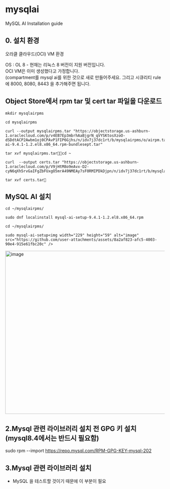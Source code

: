 # mysqlai
MySQL AI Installation guide

## 0. 설치 환경
오라클 클라우드(OCI) VM 환경  

OS : OL 8 - 현재는 리눅스 8 버전이 지원 버전입니다.  
OCI VM은 이미 생성했다고 가정합니다.  
(compartment를 mysql ai를 위한 것으로 새로 만들어주세요. 그리고 시큐리티 rule 에 8000, 8080, 8443 을 추가해주면 됩니다.

  
## Object Store에서 rpm tar 및 cert tar 파일을 다운로드
```
mkdir mysqlairpms

cd mysqlairpms

curl --output mysqlairpms.tar "https://objectstorage.us-ashburn-1.oraclecloud.com/p/v4EB7Ep3mbrhAaBjgrN_qVYSKtosXzoO-dSDdtACP2Awbm1oj0CPAvP1FIP6Gjhs/n/idv7j37dc1rt/b/mysqlairpms/o/airpm.tarmysql-ai-9.4.1-1.2.el8.x86_64.rpm-bundlesept.tar"

tar xvf mysqlairpms.tarcd ~ 

curl  --output certs.tar "https://objectstorage.us-ashburn-1.oraclecloud.com/p/V9jHtM8o9eAvx-D2-cyN6qXh5rvGaIFgZbFUxgO5mrA49NMEAy7sF0RMIPDkDjpn/n/idv7j37dc1rt/b/mysqlairpms/o/certsforaiworkingcerts.tar"

tar xvf certs.tar
```

## MySQL AI 설치
```
cd ~/mysqlairpms/

sudo dnf localinstall mysql-ai-setup-9.4.1-1.2.el8.x86_64.rpm

cd ~/mysqlairpms/

sudo mysql-ai-setup<img width="229" height="59" alt="image" src="https://github.com/user-attachments/assets/8a2af823-afc5-4003-90e4-915e61fbc20c" />
```
<img width="730" height="514" alt="image" src="https://github.com/user-attachments/assets/71354682-1e89-4057-a125-b2c1201fc67b" />

  
## 2.Mysql 관련 라이브러리 설치 전 GPG 키 설치 (mysql8.4에서는 반드시 필요함)
sudo rpm --import https://repo.mysql.com/RPM-GPG-KEY-mysql-202


## 3.Mysql 관련 라이브러리 설치
- MySQL 을 테스트할 것이기 때문에 이 부분이 필요
